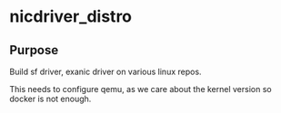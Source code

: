 # nicdriver_distro

## Purpose 

Build sf driver, exanic driver on various linux repos.

This needs to configure qemu, as we care about the kernel
version so docker is not enough.

